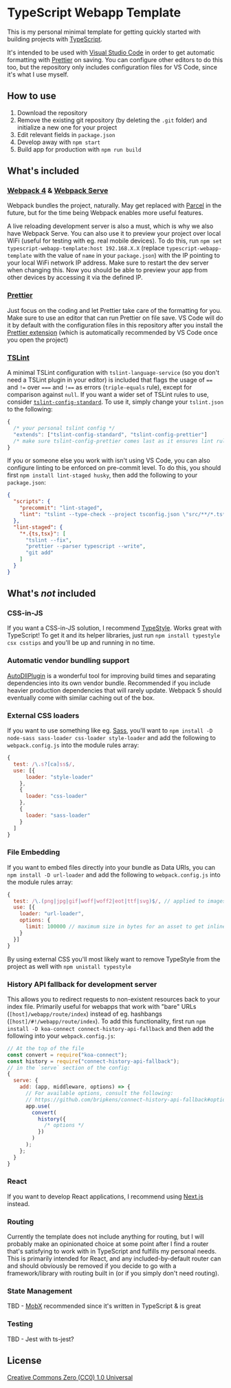 # TypeScript Webapp Template

This is my personal minimal template for getting quickly started with building projects with [TypeScript](https://www.typescriptlang.org/).

It's intended to be used with [Visual Studio Code](https://code.visualstudio.com/) in order to get automatic formatting with [Prettier](https://prettier.io/) on saving. You can configure other editors to do this too, but the repository only includes configuration files for VS Code, since it's what I use myself.

## How to use

1.  Download the repository
2.  Remove the existing git repository (by deleting the `.git` folder) and initialize a new one for your project
3.  Edit relevant fields in `package.json`
4.  Develop away with `npm start`
5.  Build app for production with `npm run build`

## What's included

### [Webpack 4](https://webpack.js.org/) & [Webpack Serve](https://github.com/webpack-contrib/webpack-serve)

Webpack bundles the project, naturally. May get replaced with [Parcel](https://parceljs.org/) in the future, but for the time being Webpack enables more useful features.

A live reloading development server is also a must, which is why we also have Webpack Serve. You can also use it to preview your project over local WiFi (useful for testing with eg. real mobile devices). To do this, run `npm set typescript-webapp-template:host 192.168.X.X` (replace `typescript-webapp-template` with the value of `name` in your `package.json`) with the IP pointing to your local WiFi network IP address. Make sure to restart the dev server when changing this. Now you should be able to preview your app from other devices by accessing it via the defined IP.

### [Prettier](https://prettier.io/)

Just focus on the coding and let Prettier take care of the formatting for you. Make sure to use an editor that can run Prettier on file save. VS Code will do it by default with the configuration files in this repository after you install the [Prettier extension](https://marketplace.visualstudio.com/items?itemName=esbenp.prettier-vscode) (which is automatically recommended by VS Code once you open the project)

### [TSLint](https://palantir.github.io/tslint/)

A minimal TSLint configuration with `tslint-language-service` (so you don't need a TSLint plugin in your editor) is included that flags the usage of `==` and `!=` over `===` and `!==` as errors (`triple-equals` rule), except for comparison against `null`. If you want a wider set of TSLint rules to use, consider [`tslint-config-standard`](https://github.com/blakeembrey/tslint-config-standard). To use it, simply change your `tslint.json` to the following:

```javascript
{
  /* your personal tslint config */
  "extends": ["tslint-config-standard", "tslint-config-prettier"]
  /* make sure tslint-config-prettier comes last as it ensures lint rule compatibility with Prettier */
}
```

If you or someone else you work with isn't using VS Code, you can also configure linting to be enforced on pre-commit level. To do this, you should first `npm install lint-staged husky`, then add the following to your `package.json`:

```json
{
  "scripts": {
    "precommit": "lint-staged",
    "lint": "tslint --type-check --project tsconfig.json \"src/**/*.ts*\""
  },
  "lint-staged": {
    "*.{ts,tsx}": [
      "tslint --fix",
      "prettier --parser typescript --write",
      "git add"
    ]
  }
}
```

## What's _not_ included

### CSS-in-JS

If you want a CSS-in-JS solution, I recommend [TypeStyle](https://typestyle.github.io/). Works great with TypeScript! To get it and its helper libraries, just run `npm install typestyle csx csstips` and you'll be up and running in no time.

### Automatic vendor bundling support

[AutoDllPlugin](https://github.com/asfktz/autodll-webpack-plugin) is a wonderful tool for improving build times and separating dependencies into its own vendor bundle. Recommended if you include heavier production dependencies that will rarely update. Webpack 5 should eventually come with similar caching out of the box.

### External CSS loaders

If you want to use something like eg. [Sass](https://sass-lang.com/), you'll want to `npm install -D node-sass sass-loader css-loader style-loader` and add the following to `webpack.config.js` into the module rules array:

```javascript
{
  test: /\.s?[ca]ss$/,
  use: [{
      loader: "style-loader"
    },
    {
      loader: "css-loader"
    },
    {
      loader: "sass-loader"
    }
  ]
}
```

### File Embedding

If you want to embed files directly into your bundle as Data URIs, you can `npm install -D url-loader` and add the following to `webpack.config.js` into the module rules array:

```javascript
{
  test: /\.(png|jpg|gif|woff|woff2|eot|ttf|svg)$/, // applied to images & fonts
  use: [{
    loader: "url-loader",
    options: {
      limit: 100000 // maximum size in bytes for an asset to get inlined
    }
  }]
}
```

By using external CSS you'll most likely want to remove TypeStyle from the project as well with `npm unistall typestyle`

### History API fallback for development server

This allows you to redirect requests to non-existent resources back to your index file. Primarily useful for webapps that work with "bare" URLs (`[host]/webapp/route/index`) instead of eg. hashbangs (`[host]/#!/webapp/route/index`). To add this functionality, first run `npm install -D koa-connect connect-history-api-fallback` and then add the following into your `webpack.config.js`:

```javascript
// At the top of the file
const convert = require("koa-connect");
const history = require("connect-history-api-fallback");
// in the `serve` section of the config:
{
  serve: {
    add: (app, middleware, options) => {
      // For available options, consult the following:
      // https://github.com/bripkens/connect-history-api-fallback#options
      app.use(
        convert(
          history({
            /* options */
          })
        )
      );
    };
  }
}
```

### React

If you want to develop React applications, I recommend using [Next.js](https://nextjs.org/) instead.

### Routing

Currently the template does not include anything for routing, but I will probably make an opinionated choice at some point after I find a router that's satisfying to work with in TypeScript and fulfills my personal needs. This is primarily intended for React, and any included-by-default router can and should obviously be removed if you decide to go with a framework/library with routing built in (or if you simply don't need routing).

### State Management

TBD - [MobX](https://mobx.js.org/) recommended since it's written in TypeScript & is great

### Testing

TBD - Jest with ts-jest?

## License

[Creative Commons Zero (CC0) 1.0 Universal](https://creativecommons.org/publicdomain/zero/1.0/)
